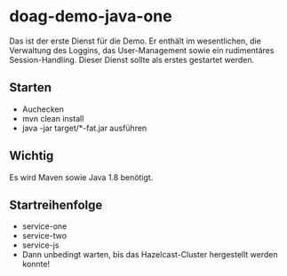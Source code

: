 # doag-demo-java-one

Das ist der erste Dienst für die Demo. Er enthält im wesentlichen, die Verwaltung des Loggins, das User-Management sowie ein rudimentäres Session-Handling. Dieser Dienst sollte als erstes gestartet werden.

## Starten

- Auchecken
- mvn clean install
- java -jar target/*-fat.jar ausführen

## Wichtig
Es wird Maven sowie Java 1.8 benötigt. 

## Startreihenfolge
- service-one
- service-two
- service-js
- Dann unbedingt warten, bis das Hazelcast-Cluster hergestellt werden konnte!
